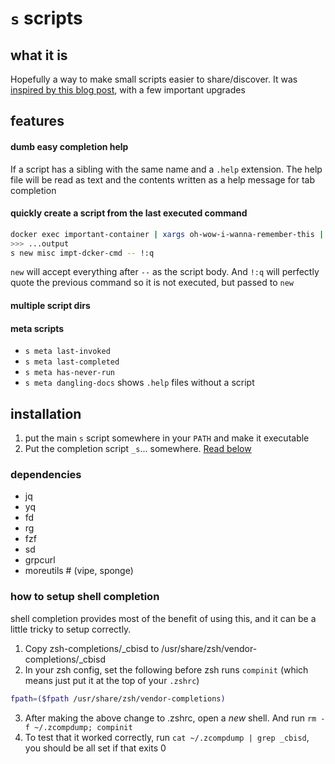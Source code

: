 # `s` scripts

## what it is
Hopefully a way to make small scripts easier to share/discover. It was [inspired by this blog post](https://ianthehenry.com/posts/sd-my-script-directory/), with a few important upgrades

## features
#### dumb easy completion help
If a script has a sibling with the same name and a `.help` extension. The help file will be read as text and the contents written as a help message for tab completion

#### quickly create a script from the last executed command

``` sh
docker exec important-container | xargs oh-wow-i-wanna-remember-this | awk "?"
>>> ...output
s new misc impt-dcker-cmd -- !:q
```
`new` will accept everything after `--` as the script body. And `!:q` will perfectly quote the previous command so it is not executed, but passed to `new`

#### multiple script dirs

#### meta scripts
- `s meta last-invoked`
- `s meta last-completed`
- `s meta has-never-run`
- `s meta dangling-docs` shows `.help` files without a script

## installation
1. put the main `s` script somewhere in your `PATH` and make it executable
2. Put the completion script `_s`... somewhere. [Read below](#how-to-setup-shell-completion)


### dependencies
- jq
- yq
- fd
- rg
- fzf
- sd
- grpcurl
- moreutils # (vipe, sponge)

### how to setup shell completion
shell completion provides most of the benefit of using this, and it can be a little tricky to setup correctly.

1. Copy zsh-completions/_cbisd to /usr/share/zsh/vendor-completions/_cbisd
2. In your zsh config, set the following before zsh runs `compinit` (which means just put it at the top of your `.zshrc`)

``` sh
fpath=($fpath /usr/share/zsh/vendor-completions)
```

3. After making the above change to .zshrc, open a *new* shell. And run `rm -f ~/.zcompdump; compinit`
4. To test that it worked correctly, run `cat ~/.zcompdump | grep _cbisd`, you should be all set if that exits 0
